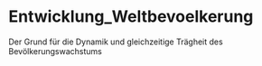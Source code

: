 # Entwicklung_Weltbevoelkerung
Der Grund für die Dynamik und gleichzeitige Trägheit des Bevölkerungswachstums 
